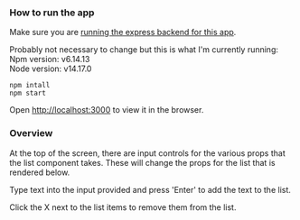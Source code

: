 ### How to run the app

Make sure you are [running the express backend for this app](https://github.com/Vetrano89/item-list-example-express).

Probably not necessary to change but this is what I'm currently running:\
Npm version: v6.14.13\
Node version: v14.17.0

`npm intall`\
`npm start`

Open [http://localhost:3000](http://localhost:3000) to view it in the browser.

### Overview

At the top of the screen, there are input controls for the various props that the list component takes. These will change the props for the list that is rendered below.

Type text into the input provided and press 'Enter' to add the text to the list.

Click the X next to the list items to remove them from the list.
